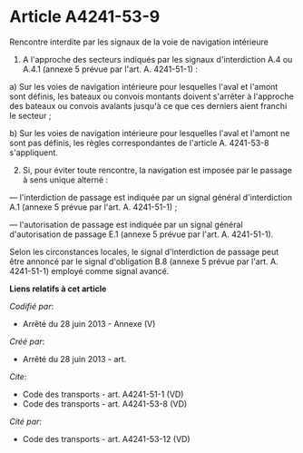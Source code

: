 # Article A4241-53-9

Rencontre interdite par les signaux de la voie de navigation intérieure 

1. A l'approche des secteurs indiqués par les signaux d'interdiction A.4 ou A.4.1 (annexe 5 prévue par l'art. A.
4241-51-1) : 

a) Sur les voies de navigation intérieure pour lesquelles l'aval et l'amont sont définis, les bateaux ou convois montants
doivent s'arrêter à l'approche des bateaux ou convois avalants jusqu'à ce que ces derniers aient franchi le secteur ; 

b) Sur les voies de navigation intérieure pour lesquelles l'aval et l'amont ne sont pas définis, les règles correspondantes
de l'article A. 4241-53-8 s'appliquent. 

2. Si, pour éviter toute rencontre, la navigation est imposée par le passage à sens unique alterné : 

― l'interdiction de passage est indiquée par un signal général d'interdiction A.1 (annexe 5 prévue par l'art. A.
4241-51-1) ; 

― l'autorisation de passage est indiquée par un signal général d'autorisation de passage E.1 (annexe 5 prévue par l'art. A.
4241-51-1). 

Selon les circonstances locales, le signal d'interdiction de passage peut être annoncé par le signal d'obligation B.8 (annexe
5 prévue par l'art. A. 4241-51-1) employé comme signal avancé.

**Liens relatifs à cet article**

_Codifié par_:

  - Arrêté du 28 juin 2013 -  Annexe (V)

_Créé par_:

  - Arrêté du 28 juin 2013 - art.

_Cite_:

  - Code des transports - art. A4241-51-1 (VD)
  - Code des transports - art. A4241-53-8 (VD)

_Cité par_:

  - Code des transports - art. A4241-53-12 (VD)
